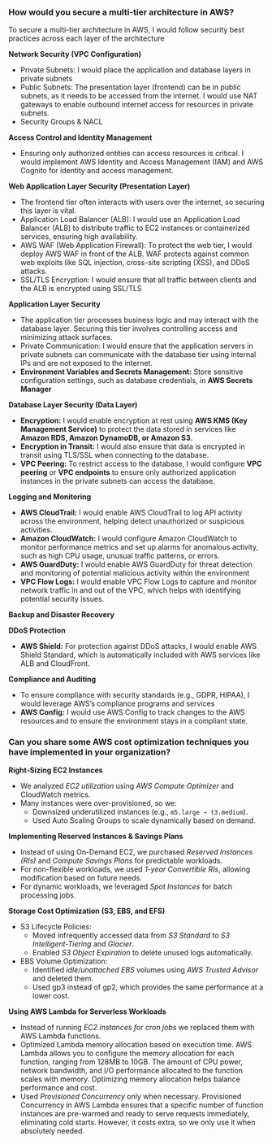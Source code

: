 ### How would you secure a multi-tier architecture in AWS? ###

To secure a multi-tier architecture in AWS, I would follow security best practices across each layer of the architecture 

**Network Security (VPC Configuration)**

- Private Subnets: I would place the application and database layers in private subnets
- Public Subnets: The presentation layer (frontend) can be in public subnets, as it needs to be accessed from the internet. I would use NAT gateways to enable outbound internet access for resources in private subnets.
- Security Groups & NACL

**Access Control and Identity Management**

- Ensuring only authorized entities can access resources is critical. I would implement AWS Identity and Access Management (IAM) and AWS Cognito for identity and access management.
  
**Web Application Layer Security (Presentation Layer)**
- The frontend tier often interacts with users over the internet, so securing this layer is vital.
- Application Load Balancer (ALB): I would use an Application Load Balancer (ALB) to distribute traffic to EC2 instances or containerized services, ensuring high availability.
- AWS WAF (Web Application Firewall): To protect the web tier, I would deploy AWS WAF in front of the ALB. WAF protects against common web exploits like SQL injection, cross-site scripting (XSS), and DDoS attacks.
- SSL/TLS Encryption: I would ensure that all traffic between clients and the ALB is encrypted using SSL/TLS

**Application Layer Security**
- The application tier processes business logic and may interact with the database layer. Securing this tier involves controlling access and minimizing attack surfaces.
- Private Communication: I would ensure that the application servers in private subnets can communicate with the database tier using internal IPs and are not exposed to the internet.
- **Environment Variables and Secrets Management:** Store sensitive configuration settings, such as database credentials, in **AWS Secrets Manager**

**Database Layer Security (Data Layer)**
- **Encryption:** I would enable encryption at rest using **AWS KMS (Key Management Service)** to protect the data stored in services like **Amazon RDS, Amazon DynamoDB, or Amazon S3**.
- **Encryption in Transit:** I would also ensure that data is encrypted in transit using TLS/SSL when connecting to the database.
- **VPC Peering:** To restrict access to the database, I would configure **VPC peering** or **VPC endpoints** to ensure only authorized application instances in the private subnets can access the database.

**Logging and Monitoring**
- **AWS CloudTrail:** I would enable AWS CloudTrail to log API activity across the environment, helping detect unauthorized or suspicious activities.
- **Amazon CloudWatch:** I would configure Amazon CloudWatch to monitor performance metrics and set up alarms for anomalous activity, such as high CPU usage, unusual traffic patterns, or errors.
- **AWS GuardDuty:** I would enable AWS GuardDuty for threat detection and monitoring of potential malicious activity within the environment
- **VPC Flow Logs:** I would enable VPC Flow Logs to capture and monitor network traffic in and out of the VPC, which helps with identifying potential security issues.

**Backup and Disaster Recovery**

**DDoS Protection**
- **AWS Shield:** For protection against DDoS attacks, I would enable AWS Shield Standard, which is automatically included with AWS services like ALB and CloudFront.

**Compliance and Auditing**
- To ensure compliance with security standards (e.g., GDPR, HIPAA), I would leverage AWS’s compliance programs and services
- **AWS Config:** I would use AWS Config to track changes to the AWS resources and to ensure the environment stays in a compliant state.

### Can you share some AWS cost optimization techniques you have implemented in your organization? ###

**Right-Sizing EC2 Instances**
- We analyzed *EC2 utilization* using *AWS Compute Optimizer* and CloudWatch metrics.
- Many instances were over-provisioned, so we:
  - Downsized underutilized instances (e.g., `m5.large → t3.medium`).
  - Used Auto Scaling Groups to scale dynamically based on demand.

**Implementing Reserved Instances & Savings Plans**
- Instead of using On-Demand EC2, we purchased *Reserved Instances (RIs)* and *Compute Savings Plans* for predictable workloads.
- For non-flexible workloads, we used *1-year Convertible RIs*, allowing modification based on future needs.
- For dynamic workloads, we leveraged *Spot Instances* for batch processing jobs.

**Storage Cost Optimization (S3, EBS, and EFS)**
- S3 Lifecycle Policies:
  - Moved infrequently accessed data from *S3 Standard* to *S3 Intelligent-Tiering* and *Glacier*.
  - Enabled *S3 Object Expiration* to delete unused logs automatically.
- EBS Volume Optimization:
  - Identified *idle/unattached EBS* volumes using *AWS Trusted Advisor* and deleted them.
  - Used gp3 instead of gp2, which provides the same performance at a lower cost.
 
**Using AWS Lambda for Serverless Workloads**
- Instead of running *EC2 instances for cron jobs*  we replaced them with AWS Lambda functions.
- Optimized Lambda memory allocation based on execution time. AWS Lambda allows you to configure the memory allocation for each function, ranging from 128MB to 10GB. The amount of CPU power, network bandwidth, and I/O performance allocated to the function scales with memory. Optimizing memory allocation helps balance performance and cost.
- Used *Provisioned Concurrency* only when necessary. Provisioned Concurrency in AWS Lambda ensures that a specific number of function instances are pre-warmed and ready to serve requests immediately, eliminating cold starts. However, it costs extra, so we only use it when absolutely needed.
